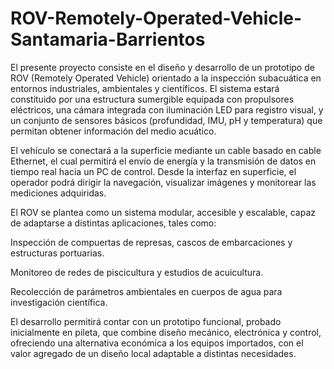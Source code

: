 # ROV-Remotely-Operated-Vehicle-Santamaria-Barrientos
El presente proyecto consiste en el diseño y desarrollo de un prototipo de ROV (Remotely Operated Vehicle) orientado a la inspección subacuática en entornos industriales, ambientales y científicos. El sistema estará constituido por una estructura sumergible equipada con propulsores eléctricos, una cámara integrada con iluminación LED para registro visual, y un conjunto de sensores básicos (profundidad, IMU, pH y temperatura) que permitan obtener información del medio acuático.

El vehículo se conectará a la superficie mediante un cable basado en cable Ethernet, el cual permitirá el envío de energía y la transmisión de datos en tiempo real hacia un PC de control. Desde la interfaz en superficie, el operador podrá dirigir la navegación, visualizar imágenes y monitorear las mediciones adquiridas.

El ROV se plantea como un sistema modular, accesible y escalable, capaz de adaptarse a distintas aplicaciones, tales como:

Inspección de compuertas de represas, cascos de embarcaciones y estructuras portuarias.

Monitoreo de redes de piscicultura y estudios de acuicultura.

Recolección de parámetros ambientales en cuerpos de agua para investigación científica.

El desarrollo permitirá contar con un prototipo funcional, probado inicialmente en pileta, que combine diseño mecánico, electrónica y control, ofreciendo una alternativa económica a los equipos importados, con el valor agregado de un diseño local adaptable a distintas necesidades.
